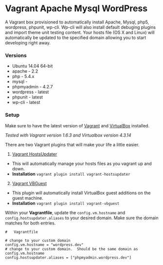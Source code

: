 # Vagrant Apache Mysql WordPress #

A Vagrant box provisioned to automatically install Apache, Mysql, php5, wordpress, phpunit, wp-cli.  Wp-cli will also install default debuging plugins and import theme unit testing content.  Your hosts file (OS X and Linux) will automatically be updated to the specified domain allowing you to start developing right away.

### Versions ###

* Ubuntu 14.04 64-bit
* apache - 2.2
* php - 5.4.x
* mysql - 
* phpmyadmin - 4.2.7
* wordpress - latest
* phpunit - latest
* wp-cli - latest

### Setup ###

Make sure to have the latest version of [Vagrant](http://www.vagrantup.com/) and [VirtualBox](https://www.virtualbox.org/) installed.

*Tested with Vagrant version 1.6.3 and Virtualbox version 4.3.14*

There are two Vagrant plugins that will make your life a little easier.
1. [Vagrant HostsUpdater](https://github.com/cogitatio/vagrant-hostsupdater)
  * This will automatically manage your hosts files as you vagrant up and down.
  * **Installation** `vagrant plugin install vagrant-hostsupdater`
2. [Vagrant VBGuest](https://github.com/dotless-de/vagrant-vbguest)
  * This plugin will automatically install VirtualBox guest additions on the guest machine.
  * **Installation** `vagrant plugin install vagrant-vbguest`

Within your **Vagrantfile**, update the `config.vm.hostname` and `config.hostsupdater.aliases` to your desired domain.  Make sure the domain matches for both entries.

```
#   Vagrantfile

# change to your custom domain
config.vm.hostname = "wordpress.dev" 
# change to your custom domain.  Should be the same domain as config.vm.hostname
config.hostsupdater.aliases = ["phpmyadmin.wordpress.dev"] 
```
